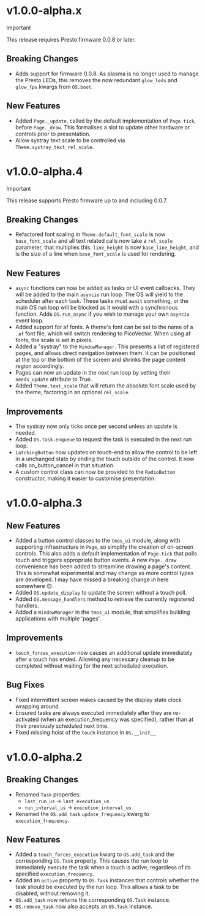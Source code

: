 v1.0.0-alpha.x
==============

> [!IMPORTANT]
> This release requires Presto firmware 0.0.8 or later.

## Breaking Changes

- Adds support for firmware 0.0.8. As plasma is no longer used to manage
  the Presto LEDs, this removes the now redundant `glow_leds` and
  `glow_fps` kwargs from `OS.boot`.

## New Features

- Added `Page._update`, called by the default implementation of
  `Page.tick`, before `Page._draw`. This formalises a slot to update
  other hardware or controls prior to presentation.
- Allow systray text scale to be controlled via
  `Theme.systray_text_rel_scale`.

v1.0.0-alpha.4
==============

> [!IMPORTANT]
> This release supports Presto firmware up to and including 0.0.7.

## Breaking Changes

- Refactored font scaling in `Theme`. `default_font_scale` is now
  `base_font_scale` and all text related calls now take a `rel_scale`
  parameter, that multiplies this. `line_height` is now
  `base_line_height`, and is the size of a line when `base_font_scale`
  is used for rendering.

## New Features

- `async` functions can now be added as tasks or UI event callbacks.
  They will be added to the main `asyncio` run loop. The OS will yield
  to the scheduler after each task. These tasks must `await` something,
  or the main OS run loop will be blocked as it would with a synchronous
  function. Adds `OS.run_async` if you wish to manage your own `asyncio`
  event loop.
- Added support for af fonts. A theme's font can be set to
  the name of a `.af` font file, which will switch rendering to
  PicoVector. When using af fonts, the scale is set in pixels.
- Added a "systray" to the `WindowManager`. This presents a list of
  registered pages, and allows direct navigation between them. It can be
  positioned at the top or the bottom of the screen and shrinks the page
  content region accordingly.
- Pages can now an update in the next run loop by setting their
  `needs_update` attribute to True.
- Added `Theme.text_scale` that will return the absolute font scale used
  by the theme, factoring in an optional `rel_scale`.

## Improvements

- The systray now only ticks once per second unless an update is needed.
- Added `OS.Task.enqueue` to request the task is executed in the next
  run loop.
- `LatchingButton` now updates on touch-end to allow the control to be
  left in a unchanged state by ending the touch outside of the control.
  It now calls on_button_cancel in that situation.
- A custom control class can now be provided to the `RadioButton`
  constructor, making it easier to customise presentation.

v1.0.0-alpha.3
==============

## New Features

- Added a button control classes to the `tmos_ui` module, along with
  supporting infrastructure in `Page`, so simplify the creation of
  on-screen controls. This also adds a default implementation of
  `Page.tick` that polls touch and triggers appropriate button events.
  A new `Page._draw` convenience has been added to streamline drawing
  a page's content. This is somewhat experimental and may change as more
  control types are developed. I may have missed a breaking change in
  here somewhere 🙃.
- Added `OS.update_display` to update the screen without a touch poll.
- Added `OS.message_handlers` method to retrieve the currently
  registered handlers.
- Added a `WindowManager` in the `tmos_ui` module, that simplifies
  building applications with multiple 'pages'.

## Improvements

- `touch_forces_execution` now causes an additional update immediately
  after a touch has ended. Allowing any necessary cleanup to be
  completed without waiting for the next scheduled execution.

## Bug Fixes

- Fixed intermittent screen wakes caused by the display state clock
  wrapping around.
- Ensured tasks are always executed immediately after they are
  re-activated (when an execution_frequency was specified), rather than
  at their previously scheduled next time.
- Fixed missing hoist of the `touch` instance in `OS.__init__`

v1.0.0-alpha.2
==============

## Breaking Changes

- Renamed `Task` properties:
  - `last_run_us` -> `last_execution_us`
  - `run_interval_us` -> `execution_interval_us`
- Renamed the `OS.add_task` `update_frequency` kwarg to
  `execution_frequency`.

## New Features

- Added a `touch_forces_execution` kwarg to `OS.add_task` and the
  corresponding `OS.Task` property. This causes the run loop to
  immediately execute the task when a touch is active, regardless of its
  specified `execution_frequency`.
- Added an `active` property to `OS.Task` instances that controls
  whether the task should be executed by the run loop. This allows
  a task to be disabled, without removing it.
- `OS.add_task` now returns the corresponding `OS.Task` instance.
- `OS.remove_task` now also accepts an `OS.Task` instance.
